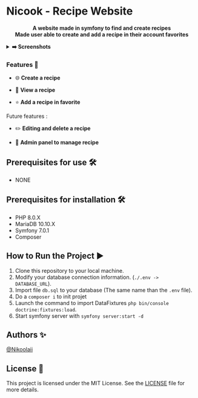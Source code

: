 # Nicook - Recipe Website #

<p align="center">
   <strong>A website made in symfony to find and create recipes</strong><br />
   <strong>Made user able to create and add a recipe in their account favorites</strong>
</p>

<details>
  <summary><strong>➡️ Screenshots</strong></summary>
  <br/>
  <img align="left" src="https://github.com/Nikoolaii/ESGI-nicook/blob/main/img_readme/img1.png" width="280" />
  <img src="https://github.com/Nikoolaii/ESGI-nicook/blob/main/img_readme/img2.png" width="280" />
  <br/>
  <img align="left" src="https://github.com/Nikoolaii/ESGI-nicook/blob/main/img_readme/img3.png" width="280" />
  <img src="https://github.com/Nikoolaii/ESGI-nicook/blob/main/img_readme/img4.png" width="280" />
</details>

### Features 🚀

- 🌐 **Create a recipe**

- 🔄 **View a recipe**

- ⭐ **Add a recipe in favorite**

Future features :

- ✏️ **Editing and delete a recipe**

- 📶 **Admin panel to manage recipe**

## Prerequisites for use 🛠️

- NONE

## Prerequisites for installation 🛠️

- PHP 8.0.X
- MariaDB 10.10.X
- Symfony 7.0.1
- Composer

## How to Run the Project ▶️

1. Clone this repository to your local machine.
2. Modify your database connection information. (`./.env -> DATABASE_URL`).
3. Import file ```db.sql``` to your database (The same name than the ```.env``` file).
4. Do a ```composer i``` to init projet
5. Launch the command to import DataFixtures ```php bin/console doctrine:fixtures:load```.
6. Start symfony server with ```symfony server:start -d```

## Authors ✨

[@Nikoolaii](https://github.com/Nikoolaii)

## License 📄

This project is licensed under the MIT License. See the [LICENSE](LICENSE) file for more details.
